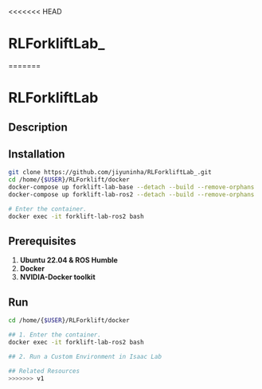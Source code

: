 <<<<<<< HEAD
# RLForkliftLab_
=======
# RLForkliftLab

## Description

## Installation

```bash
git clone https://github.com/jiyuninha/RLForkliftLab_.git
cd /home/{$USER}/RLForklift/docker
docker-compose up forklift-lab-base --detach --build --remove-orphans
docker-compose up forklift-lab-ros2 --detach --build --remove-orphans

# Enter the container.
docker exec -it forklift-lab-ros2 bash
```

## Prerequisites

1. **Ubuntu 22.04 & ROS Humble**
2. **Docker**
3. **NVIDIA-Docker toolkit**

## Run

```bash
cd /home/{$USER}/RLForklift/docker

## 1. Enter the container.
docker exec -it forklift-lab-ros2 bash

## 2. Run a Custom Environment in Isaac Lab

## Related Resources
>>>>>>> v1
